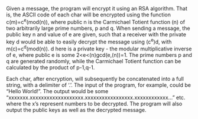 Given a message, the program will encrypt it using an RSA algorithm. That is, the ASCII code of each char will be encrypted using the function c(m)=c<sup>e</sup>(mod(n)), where public n is the Carmichael Totient function (n) of two arbitrarily large prime numbers, p and q.  When sending a message, the public key n and value of e are given, such that a receiver with the private key d would be able to easily decrypt the message using (c<sup>e</sup>)d, with m(c)=c<sup>d</sup>(mod(n)). d here is a private key - the modular multiplicative inverse of e, where public e is some 2<e<(n)gcd(e,(n))=1. The prime numbers p and q are generated randomly, while the Carmichael Totient function can be calculated by the product of p-1,q-1.

Each char, after encryption, will subsequently be concatenated into a full string, with a delimiter of ‘.’. The input of the program, for example, could be “Hello World!”. The output would be some “xxxxxxx.xxxxxxxxxxxxxxxxxxx.xxxxxxxxxxxxxxxxx.xxxxxxxxxxxx…” etc. where the x’s represent numbers to be decrypted. The program will also output the public keys as well as the decrypted message.
